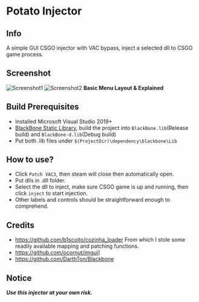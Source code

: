 # Potato Injector
## Info
 A simple GUI CSGO injector with VAC bypass, inject a selected dll to CSGO game process.
## Screenshot
![Screenshot1](https://raw.githubusercontent.com/leo4048111/Potato-Injector/main/screenshots/screenshot1.png)
![Screenshot2](https://raw.githubusercontent.com/leo4048111/Potato-Injector/main/screenshots/screenshot2.png)
**Basic Menu Layout & Explained**
## Build Prerequisites
+ Installed Microsoft Visual Studio 2019+ 
+ [BlackBone Static Library](https://github.com/DarthTon/Blackbone), build the project into `BlackBone.lib`(Release build) and `BlackBone-d.lib`(Debug build)
+ Put both .lib files under `$(ProjectDir)\dependency\blackbone\Lib`
## How to use?
+ Click `Patch VAC3`, then steam will close then automatically open.
+ Put dlls in .dll folder.
+ Select the dll to inject, make sure CSGO game is up and running, then click `inject` to start injection.
+ Other labels and controls should be straightforward enough to comprehend.
## Credits
+ https://github.com/b1scoito/cozinha_loader From which I stole some readily available mapping and patching functions.
+ https://github.com/ocornut/imgui]
+ https://github.com/DarthTon/Blackbone
## Notice
***Use this injector at your own risk.***
